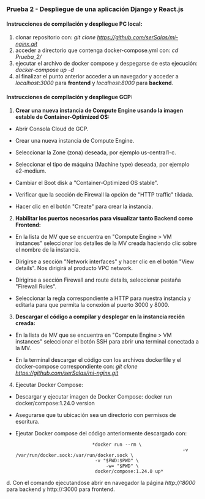 ### Prueba 2 - Despliegue de una aplicación Django y React.js

#### Instrucciones de compilación y despliegue PC local:

1. clonar repositorio con:  *git clone https://github.com/serSalas/mi-nginx.git*
2. acceder a directorio que contenga docker-compose.yml con:  *cd Prueba_2/*
3. ejecutar el archivo de docker compose y despegarse de esta ejecución:  *docker-compose up -d*
4. al finalizar el punto anterior acceder a un navegador y acceder a *localhost:3000* para **frontend** y *localhost:8000* para **backend**.

#### Instrucciones de compilación y despliegue GCP:

1. **Crear una nueva instancia de Compute Engine usando la imagen estable de Container-Optimized OS:**

  * Abrir Consola Cloud de GCP.

  * Crear una nueva instancia de Compute Engine.

  * Seleccionar la Zone (zona) deseada, por ejemplo us-central1-c.

  * Seleccionar el tipo de máquina (Machine type) deseada, por ejemplo e2-medium.

  * Cambiar el Boot disk a "Container-Optimized OS stable".

  * Verificar que la sección de Firewall la opción de "HTTP traffic" tildada.

  * Hacer clic en el botón "Create" para crear la instancia.


2. **Habilitar los puertos necesarios para visualizar tanto Backend como Frontend:**

  * En la lista de MV que se encuentra en "Compute Engine > VM instances" seleccionar los detalles de la MV creada haciendo clic sobre el nombre de la instancia.
 
  * Dirigirse a sección "Network interfaces" y hacer clic en el botón "View details". Nos dirigirá al producto VPC network.
 
  * Dirigirse a sección Firewall and route details, seleccionar pestaña "Firewall Rules".
 
  * Seleccionar la regla correspondiente a HTTP para nuestra instancia y editarla para que permita la conexión al puerto 3000 y 8000.


3. **Descargar el código a compilar y desplegar en la instancia recién creada:**
  
  * En la lista de MV que se encuentra en "Compute Engine > VM instances" seleccionar el botón SSH para abrir una terminal conectada a la MV.
  
  * En la terminal descargar el código con los archivos dockerfile y el docker-compose correspondiente con:  *git clone https://github.com/serSalas/mi-nginx.git*


4. Ejecutar Docker Compose:
  
  * Descargar y ejecutar imagen de Docker Compose:  docker run docker/compose:1.24.0 version
  
  * Asegurarse que tu ubicación sea un directorio con permisos de escritura.
  
  * Ejeutar Docker compose del código anteriormente descargado con: 

								    *docker run --rm \
                                                                     -v /var/run/docker.sock:/var/run/docker.sock \
								     -v "$PWD:$PWD" \
          							     -w= "$PWD" \
								     docker/compose:1.24.0 up*
  
  d. Con el comando ejecutandose abrir en navegador la página *http://<IP-externa>:8000* para backend y http://<IP-externa>:3000 para frontend.

